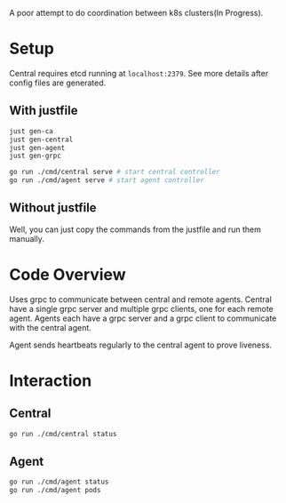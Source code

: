 A poor attempt to do coordination between k8s clusters(In Progress). 

# Setup
Central requires etcd running at `localhost:2379`. See more details after config files are generated.
## With justfile
```bash
just gen-ca
just gen-central
just gen-agent
just gen-grpc

go run ./cmd/central serve # start central controller
go run ./cmd/agent serve # start agent controller
```
## Without justfile
Well, you can just copy the commands from the justfile and run them manually.

# Code Overview
Uses grpc to communicate between central and remote agents. 
Central have a single grpc server and multiple grpc clients, 
one for each remote agent.
Agents each have a grpc server and a grpc client to communicate with the central agent.

Agent sends heartbeats regularly to the central agent to prove 
liveness. 

# Interaction
## Central
```bash
go run ./cmd/central status
```

## Agent
```bash
go run ./cmd/agent status
go run ./cmd/agent pods
```
